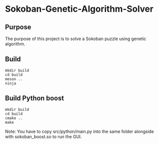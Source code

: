 # Sokoban-Genetic-Algorithm-Solver
Purpose
-------

The purpose of this project is to solve a Sokoban puzzle using genetic algorithm.

Build
-----
```
mkdir build
cd build
meson ..
ninja
```

Build Python boost
------------------
```
mkdir build
cd build
cmake ..
make
```

Note: You have to copy src/python/main.py into the same folder alongside with sokoban_boost.so to run the GUI.
